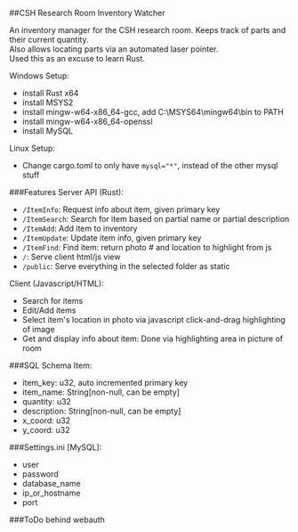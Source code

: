 ##CSH Research Room Inventory Watcher

An inventory manager for the CSH research room. Keeps track of parts and their current quantity.  
Also allows locating parts via an automated laser pointer.  
Used this as an excuse to learn Rust.  

Windows Setup:  
 * install Rust x64
 * install MSYS2
  * install mingw-w64-x86_64-gcc, add C:\MSYS64\mingw64\bin to PATH
  * install mingw-w64-x86_64-openssl
 * install MySQL
 
Linux Setup:  
 * Change cargo.toml to only have `mysql="*"`, instead of the other mysql stuff
 
###Features
Server API (Rust):
 * `/ItemInfo`: Request info about item, given primary key
 * `/ItemSearch`: Search for item based on partial name or partial description 
 * `/ItemAdd`: Add item to inventory
 * `/ItemUpdate`: Update item info, given primary key
 * `/ItemFind`: Find item: return photo # and location to highlight from js
 * `/`: Serve client html/js view
 * `/public`: Serve everything in the selected folder as static
 
Client (Javascript/HTML):
 * Search for items
 * Edit/Add items
  * Select item's location in photo via javascript click-and-drag highlighting of image
 * Get and display info about item: Done via highlighting area in picture of room
 
###SQL Schema
Item:
 * item_key: u32, auto incremented primary key
 * item_name: String[non-null, can be empty]  
 * quantity: u32  
 * description: String[non-null, can be empty]  
 * x_coord: u32  
 * y_coord: u32  
  
###Settings.ini
\[MySQL\]:  
 * user
 * password
 * database_name
 * ip\_or\_hostname
 * port
 
###ToDo 
behind webauth  
